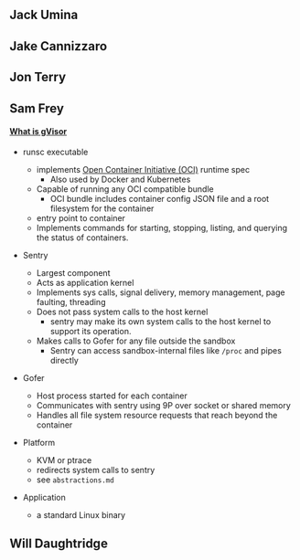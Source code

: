 ## Jack Umina



## Jake Cannizzaro



## Jon Terry



## Sam Frey
#### [What is gVisor](https://gvisor.dev/docs/)
- runsc executable
    - implements [Open Container Initiative (OCI)](https://www.opencontainers.org/) runtime spec
        - Also used by Docker and Kubernetes
    - Capable of running any OCI compatible bundle
        - OCI bundle includes container config JSON file and a root filesystem for the container
    - entry point to container
    - Implements commands for starting, stopping, listing, and querying the status of containers.

- Sentry
    - Largest component
    - Acts as application kernel
    - Implements sys calls, signal delivery, memory management, page faulting, threading
    - Does not pass system calls to the host kernel
        - sentry may make its own system calls to the host kernel to support its operation.
    - Makes calls to Gofer for any file outside the sandbox
        - Sentry can access sandbox-internal files like ```/proc``` and pipes directly
- Gofer
    - Host process started for each container
    - Communicates with sentry using 9P over socket or shared memory
    - Handles all file system resource requests that reach beyond the container
- Platform
    - KVM or ptrace
    - redirects system calls to sentry
    - see ```abstractions.md```
- Application
    - a standard Linux binary


## Will Daughtridge



